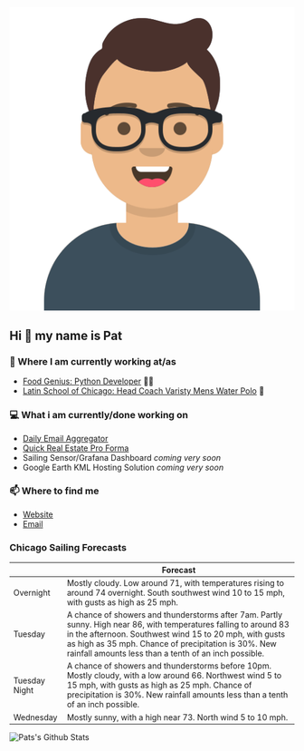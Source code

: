 [![Social banner for p-j-falconer](https://raw.githubusercontent.com/P-J-FALCONER/P-J-FALCONER/master/assets/avataaars.svg)](https://patfalconer.com/)
## Hi :wave: my name is Pat

### 💼 Where I am currently working at/as
- [Food Genius: Python Developer](https://getfoodgenius.com/) 🍔🐍
- [Latin School of Chicago: Head Coach Varisty Mens Water Polo](https://www.latinschool.org/) 🤽


### 💻 What i am currently/done working on
 - [Daily Email Aggregator](https://github.com/P-J-FALCONER/dott_daily_mail)
 - [Quick Real Estate Pro Forma](https://github.com/P-J-FALCONER/henry)
 - Sailing Sensor/Grafana Dashboard *coming very soon*
 - Google Earth KML Hosting Solution *coming very soon*

### 📫 Where to find me
 - [Website](https://patfalconer.com/)
 - [Email](mailto:patrick.j.falconer@gmail.com)


### Chicago Sailing Forecasts
|   | Forecast  |
|---|---|
| Overnight | Mostly cloudy. Low around 71, with temperatures rising to around 74 overnight. South southwest wind 10 to 15 mph, with gusts as high as 25 mph. |
| Tuesday | A chance of showers and thunderstorms after 7am. Partly sunny. High near 86, with temperatures falling to around 83 in the afternoon. Southwest wind 15 to 20 mph, with gusts as high as 35 mph. Chance of precipitation is 30%. New rainfall amounts less than a tenth of an inch possible. |
| Tuesday Night | A chance of showers and thunderstorms before 10pm. Mostly cloudy, with a low around 66. Northwest wind 5 to 15 mph, with gusts as high as 25 mph. Chance of precipitation is 30%. New rainfall amounts less than a tenth of an inch possible. |
| Wednesday | Mostly sunny, with a high near 73. North wind 5 to 10 mph. |

![Pats's Github Stats](https://github-readme-stats.vercel.app/api?username=p-j-falconer&show_icons=true&theme=radical)
